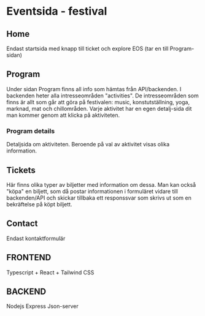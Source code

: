 
# Eventsida  - festival
## Home
Endast startsida med knapp till ticket och explore EOS (tar en till Program-sidan)

## Program
Under sidan Program finns all info som hämtas från API/backenden. I backenden heter
alla intresseområden "activities". De intresseområden som finns är allt som går att
göra på festivalen: music, konstutställning, yoga, marknad, mat och chillområden.
Varje aktivitet har en egen detalj-sida dit man kommer genom att klicka på aktiviteten.

### Program details
Detaljsida om aktiviteten. Beroende på val av aktivitet visas olika information.

## Tickets
Här finns olika typer av biljetter med information om dessa. Man kan också "köpa" en biljett, som
då postar informationen i formuläret vidare till backenden/API och skickar tillbaka ett responssvar som skrivs ut som en bekräftelse på köpt biljett.

## Contact
Endast kontaktformulär

## FRONTEND
Typescript + React + Tailwind CSS

## BACKEND
Nodejs
Express
Json-server



